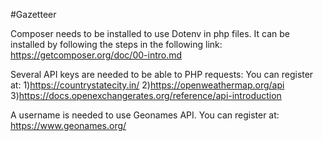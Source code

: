 #Gazetteer

Composer needs to be installed to use Dotenv in php files.
It can be installed by following the steps in the following link:
https://getcomposer.org/doc/00-intro.md

Several API keys are needed to be able to PHP requests: You can register at:
1)https://countrystatecity.in/
2)https://openweathermap.org/api
3)https://docs.openexchangerates.org/reference/api-introduction

A username is needed to use Geonames API. You can register at:
https://www.geonames.org/
